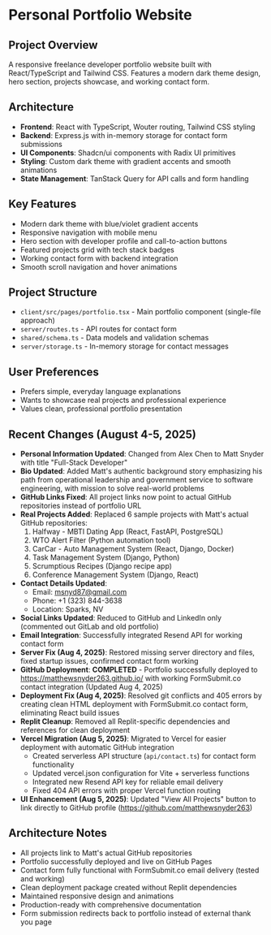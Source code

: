 # Personal Portfolio Website

## Project Overview
A responsive freelance developer portfolio website built with React/TypeScript and Tailwind CSS. Features a modern dark theme design, hero section, projects showcase, and working contact form.

## Architecture
- **Frontend**: React with TypeScript, Wouter routing, Tailwind CSS styling
- **Backend**: Express.js with in-memory storage for contact form submissions
- **UI Components**: Shadcn/ui components with Radix UI primitives
- **Styling**: Custom dark theme with gradient accents and smooth animations
- **State Management**: TanStack Query for API calls and form handling

## Key Features
- Modern dark theme with blue/violet gradient accents
- Responsive navigation with mobile menu
- Hero section with developer profile and call-to-action buttons
- Featured projects grid with tech stack badges
- Working contact form with backend integration
- Smooth scroll navigation and hover animations

## Project Structure
- `client/src/pages/portfolio.tsx` - Main portfolio component (single-file approach)
- `server/routes.ts` - API routes for contact form
- `shared/schema.ts` - Data models and validation schemas
- `server/storage.ts` - In-memory storage for contact messages

## User Preferences
- Prefers simple, everyday language explanations
- Wants to showcase real projects and professional experience
- Values clean, professional portfolio presentation

## Recent Changes (August 4-5, 2025)
- **Personal Information Updated**: Changed from Alex Chen to Matt Snyder with title "Full-Stack Developer"  
- **Bio Updated**: Added Matt's authentic background story emphasizing his path from operational leadership and government service to software engineering, with mission to solve real-world problems
- **GitHub Links Fixed**: All project links now point to actual GitHub repositories instead of portfolio URL
- **Real Projects Added**: Replaced 6 sample projects with Matt's actual GitHub repositories:
  1. Halfway - MBTI Dating App (React, FastAPI, PostgreSQL)
  2. WTO Alert Filter (Python automation tool)
  3. CarCar - Auto Management System (React, Django, Docker)
  4. Task Management System (Django, Python)
  5. Scrumptious Recipes (Django recipe app)
  6. Conference Management System (Django, React)
- **Contact Details Updated**: 
  - Email: msnyd87@gmail.com
  - Phone: +1 (323) 844-3638
  - Location: Sparks, NV
- **Social Links Updated**: Reduced to GitHub and LinkedIn only (commented out GitLab and old portfolio)
- **Email Integration**: Successfully integrated Resend API for working contact form
- **Server Fix (Aug 4, 2025)**: Restored missing server directory and files, fixed startup issues, confirmed contact form working
- **GitHub Deployment**: **COMPLETED** - Portfolio successfully deployed to https://matthewsnyder263.github.io/ with working FormSubmit.co contact integration (Updated Aug 4, 2025)
- **Deployment Fix (Aug 4, 2025)**: Resolved git conflicts and 405 errors by creating clean HTML deployment with FormSubmit.co contact form, eliminating React build issues
- **Replit Cleanup**: Removed all Replit-specific dependencies and references for clean deployment
- **Vercel Migration (Aug 5, 2025)**: Migrated to Vercel for easier deployment with automatic GitHub integration
  - Created serverless API structure (`api/contact.ts`) for contact form functionality
  - Updated vercel.json configuration for Vite + serverless functions
  - Integrated new Resend API key for reliable email delivery
  - Fixed 404 API errors with proper Vercel function routing
- **UI Enhancement (Aug 5, 2025)**: Updated "View All Projects" button to link directly to GitHub profile (https://github.com/matthewsnyder263)

## Architecture Notes
- All projects link to Matt's actual GitHub repositories
- Portfolio successfully deployed and live on GitHub Pages
- Contact form fully functional with FormSubmit.co email delivery (tested and working)
- Clean deployment package created without Replit dependencies
- Maintained responsive design and animations
- Production-ready with comprehensive documentation
- Form submission redirects back to portfolio instead of external thank you page